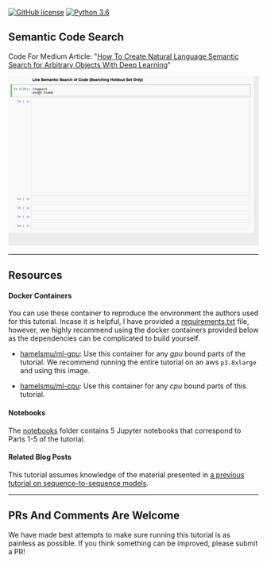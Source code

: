 [![GitHub license](https://img.shields.io/github/license/hamelsmu/code_search.svg)](https://github.com/hamelsmu/code_search/blob/master/LICENSE)
[![Python 3.6](https://img.shields.io/badge/python-3.6-blue.svg)](https://www.python.org/downloads/release/python-360/)

## Semantic Code Search

Code For Medium Article: "[How To Create Natural Language Semantic Search for Arbitrary Objects With Deep Learning]()"

![Alt text](./gifs/live_search.gif)

---
## Resources

#### Docker Containers

You can use these container to reproduce the environment the authors used for this tutorial.  Incase it is helpful, I have provided a [requirements.txt](./requirements/requirements.txt) file, however, we highly recommend using the docker containers provided below as the dependencies can be complicated to build yourself.

 - [hamelsmu/ml-gpu](https://hub.docker.com/r/hamelsmu/ml-gpu/): Use this container for any *gpu* bound parts of the tutorial.  We recommend running the entire tutorial on an aws `p3.8xlarge` and using this image.

 - [hamelsmu/ml-cpu](https://hub.docker.com/r/hamelsmu/ml-cpu/): Use this container for any *cpu* bound parts of this tutorial.


 #### Notebooks

 The [notebooks](./notebooks) folder contains 5 Jupyter notebooks that correspond to Parts 1-5 of the tutorial.


#### Related Blog Posts

This tutorial assumes knowledge of the material presented in [a previous tutorial on sequence-to-sequence models](https://towardsdatascience.com/how-to-create-data-products-that-are-magical-using-sequence-to-sequence-models-703f86a231f8).

---
## PRs And Comments Are Welcome

We have made best attempts to make sure running this tutorial is as painless as possible.  If you think something can be improved, please submit a PR!   
